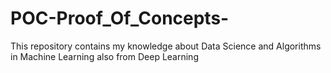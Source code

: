 # POC-Proof_Of_Concepts-
  This repository contains my knowledge about Data Science and Algorithms in Machine Learning also from Deep Learning
